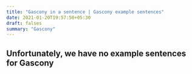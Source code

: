 ```yaml
---
title: "Gascony in a sentence | Gascony example sentences"
date: 2021-01-20T19:57:50+05:30
draft: falses
summary: "Gascony"
---
```

## Unfortunately, we have no example sentences for Gascony                 
